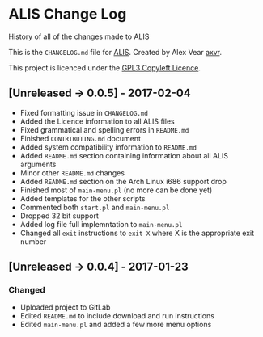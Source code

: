 # ALIS Change Log

History of all of the changes made to ALIS

This is the ``CHANGELOG.md`` file for [ALIS](https://gitlab.com/axvr/alis). Created by Alex Vear [axvr](https://gitlab.com/axvr).

This project is licenced under the [GPL3 Copyleft Licence](https://gitlab.com/axvr/alis/blob/master/LICENCE).

## [Unreleased -> 0.0.5] - 2017-02-04
* Fixed formatting issue in ``CHANGELOG.md``
* Added the Licence information to all ALIS files
* Fixed grammatical and spelling errors in ``README.md``
* Finished ``CONTRIBUTING.md`` document
* Added system compatibility information to ``README.md``
* Added ``README.md`` section containing information about all ALIS arguments
* Minor other ``README.md`` changes
* Added ``README.md`` section on the Arch Linux i686 support drop
* Finished most of ``main-menu.pl`` (no more can be done yet)
* Added templates for the other scripts
* Commented both ``start.pl`` and ``main-menu.pl``
* Dropped 32 bit support
* Added log file full implemntation to ``main-menu.pl``
* Changed all ``exit`` instructions to ``exit X`` where X is the appropriate exit number

## [Unreleased -> 0.0.4] - 2017-01-23
### Changed
* Uploaded project to GitLab
* Edited ``README.md`` to include download and run instructions
* Edited ``main-menu.pl`` and added a few more menu options
